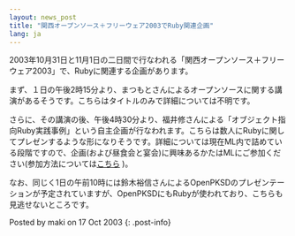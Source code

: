 ```yaml
---
layout: news_post
title: "関西オープンソース＋フリーウェア2003でRuby関連企画"
lang: ja
---
```


2003年10月31日と11月1日の二日間で行なわれる「関西オープンソース＋フリーウェア2003」で、Rubyに関連する企画があります。

まず、１日の午後2時15分より、まつもとさんによるオープンソースに関する講演があるそうです。こちらはタイトルのみで詳細については不明です。

さらに、その講演の後、午後4時30分より、福井修さんによる「オブジェクト指向Ruby実践事例」という自主企画が行なわれます。こちらは数人にRubyに関してプレゼンするような形になりそうです。詳細については現在ML内で詰めている段階ですので、企画(および昼食会と宴会)に興味あるかたはMLにご参加ください(参加方法については[こちら][1]
)。

なお、同じく1日の午前10時には鈴木裕信さんによるOpenPKSDのプレゼンテーションが予定されていますが、OpenPKSDにもRubyが使われており、こちらも見逃せないところです。

Posted by maki on 17 Oct 2003
{: .post-info}



[1]: http://blade.nagaokaut.ac.jp/cgi-bin/scat.rb/ruby/ruby-list/38546 
